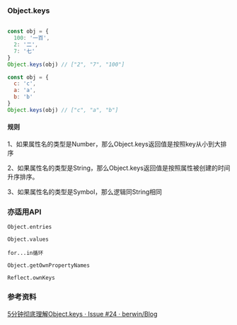 ### Object.keys

```JavaScript

const obj = {
  100: '一百',
  2: '二',
  7: '七'
}
Object.keys(obj) // ["2", "7", "100"]

const obj = {
  c: 'c',
  a: 'a',
  b: 'b'
}
Object.keys(obj) // ["c", "a", "b"]

```
#### 规则
1、如果属性名的类型是Number，那么Object.keys返回值是按照key从小到大排序

2、如果属性名的类型是String，那么Object.keys返回值是按照属性被创建的时间升序排序。

3、如果属性名的类型是Symbol，那么逻辑同String相同

### 亦适用API

`Object.entries`

`Object.values`

`for...in循环`

`Object.getOwnPropertyNames`

`Reflect.ownKeys`

### 参考资料

[5分钟彻底理解Object.keys · Issue #24 · berwin/Blog ]( https://github.com/berwin/Blog/issues/24)

